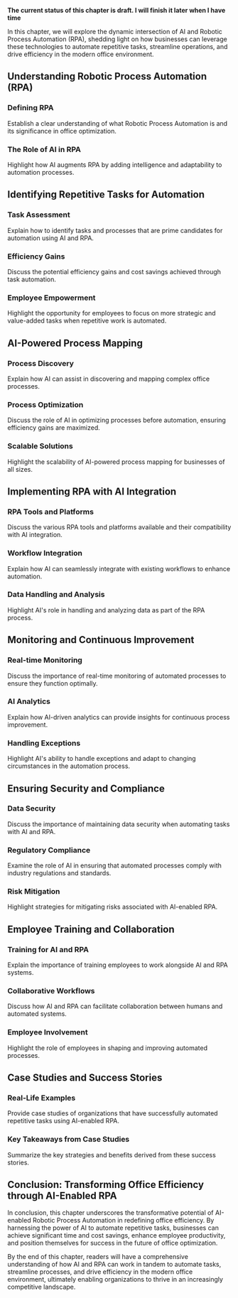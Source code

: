 **The current status of this chapter is draft. I will finish it later when I have time**

In this chapter, we will explore the dynamic intersection of AI and Robotic Process Automation (RPA), shedding light on how businesses can leverage these technologies to automate repetitive tasks, streamline operations, and drive efficiency in the modern office environment.

Understanding Robotic Process Automation (RPA)
----------------------------------------------

### Defining RPA

Establish a clear understanding of what Robotic Process Automation is and its significance in office optimization.

### The Role of AI in RPA

Highlight how AI augments RPA by adding intelligence and adaptability to automation processes.

Identifying Repetitive Tasks for Automation
-------------------------------------------

### Task Assessment

Explain how to identify tasks and processes that are prime candidates for automation using AI and RPA.

### Efficiency Gains

Discuss the potential efficiency gains and cost savings achieved through task automation.

### Employee Empowerment

Highlight the opportunity for employees to focus on more strategic and value-added tasks when repetitive work is automated.

AI-Powered Process Mapping
--------------------------

### Process Discovery

Explain how AI can assist in discovering and mapping complex office processes.

### Process Optimization

Discuss the role of AI in optimizing processes before automation, ensuring efficiency gains are maximized.

### Scalable Solutions

Highlight the scalability of AI-powered process mapping for businesses of all sizes.

Implementing RPA with AI Integration
------------------------------------

### RPA Tools and Platforms

Discuss the various RPA tools and platforms available and their compatibility with AI integration.

### Workflow Integration

Explain how AI can seamlessly integrate with existing workflows to enhance automation.

### Data Handling and Analysis

Highlight AI's role in handling and analyzing data as part of the RPA process.

Monitoring and Continuous Improvement
-------------------------------------

### Real-time Monitoring

Discuss the importance of real-time monitoring of automated processes to ensure they function optimally.

### AI Analytics

Explain how AI-driven analytics can provide insights for continuous process improvement.

### Handling Exceptions

Highlight AI's ability to handle exceptions and adapt to changing circumstances in the automation process.

Ensuring Security and Compliance
--------------------------------

### Data Security

Discuss the importance of maintaining data security when automating tasks with AI and RPA.

### Regulatory Compliance

Examine the role of AI in ensuring that automated processes comply with industry regulations and standards.

### Risk Mitigation

Highlight strategies for mitigating risks associated with AI-enabled RPA.

Employee Training and Collaboration
-----------------------------------

### Training for AI and RPA

Explain the importance of training employees to work alongside AI and RPA systems.

### Collaborative Workflows

Discuss how AI and RPA can facilitate collaboration between humans and automated systems.

### Employee Involvement

Highlight the role of employees in shaping and improving automated processes.

Case Studies and Success Stories
--------------------------------

### Real-Life Examples

Provide case studies of organizations that have successfully automated repetitive tasks using AI-enabled RPA.

### Key Takeaways from Case Studies

Summarize the key strategies and benefits derived from these success stories.

Conclusion: Transforming Office Efficiency through AI-Enabled RPA
-----------------------------------------------------------------

In conclusion, this chapter underscores the transformative potential of AI-enabled Robotic Process Automation in redefining office efficiency. By harnessing the power of AI to automate repetitive tasks, businesses can achieve significant time and cost savings, enhance employee productivity, and position themselves for success in the future of office optimization.

By the end of this chapter, readers will have a comprehensive understanding of how AI and RPA can work in tandem to automate tasks, streamline processes, and drive efficiency in the modern office environment, ultimately enabling organizations to thrive in an increasingly competitive landscape.
